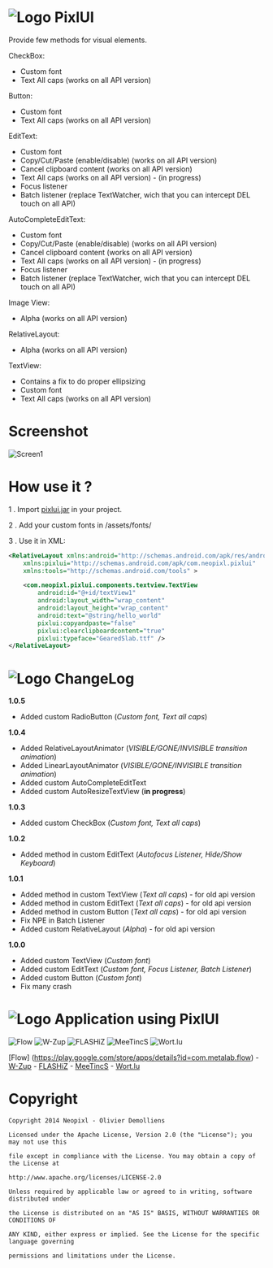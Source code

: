 ![Logo](https://raw.github.com/neopixl/PixlUI/master/Sample/res/drawable-xhdpi/small.png ) PixlUI
======

Provide few methods for visual elements.


CheckBox:
- Custom font
- Text All caps (works on all API version)

Button:
- Custom font
- Text All caps (works on all API version)

EditText:
- Custom font
- Copy/Cut/Paste (enable/disable) (works on all API version)
- Cancel clipboard content (works on all API version)
- Text All caps (works on all API version) - (in progress)
- Focus listener
- Batch listener (replace TextWatcher, wich that you can intercept DEL touch on all API)

AutoCompleteEditText:
- Custom font
- Copy/Cut/Paste (enable/disable) (works on all API version)
- Cancel clipboard content (works on all API version)
- Text All caps (works on all API version) - (in progress)
- Focus listener
- Batch listener (replace TextWatcher, wich that you can intercept DEL touch on all API)

Image View:
- Alpha  (works on all API version)

RelativeLayout:
- Alpha  (works on all API version)


TextView:
- Contains a fix to do proper ellipsizing
- Custom font
- Text All caps (works on all API version)

Screenshot
==========
![Screen1](https://raw.github.com/neopixl/PixlUI/master/screenshot.png )


How use it ?
==========

1 . Import [pixlui.jar](https://github.com/neopixl/PixlUI/releases "pixlui.jar") in your project.

2 . Add your custom fonts in /assets/fonts/

3 . Use it in XML:

```xml
<RelativeLayout xmlns:android="http://schemas.android.com/apk/res/android"
    xmlns:pixlui="http://schemas.android.com/apk/com.neopixl.pixlui"
    xmlns:tools="http://schemas.android.com/tools" >

    <com.neopixl.pixlui.components.textview.TextView
        android:id="@+id/textView1"
        android:layout_width="wrap_content"
        android:layout_height="wrap_content"
        android:text="@string/hello_world"
        pixlui:copyandpaste="false"
        pixlui:clearclipboardcontent="true"
        pixlui:typeface="GearedSlab.ttf" />
</RelativeLayout>
```

![Logo](https://raw.github.com/neopixl/PixlUI/master/Sample/res/drawable-xhdpi/small.png ) ChangeLog
===

**1.0.5**

- Added custom RadioButton (*Custom font, Text all caps*)

**1.0.4**

- Added RelativeLayoutAnimator (*VISIBLE/GONE/INVISIBLE transition animation*)
- Added LinearLayoutAnimator (*VISIBLE/GONE/INVISIBLE transition animation*)
- Added custom AutoCompleteEditText
- Added custom AutoResizeTextView (**in progress**)

**1.0.3**

- Added custom CheckBox (*Custom font, Text all caps*)
 
**1.0.2**

- Added method in custom EditText (*Autofocus Listener, Hide/Show Keyboard*)
 
**1.0.1**

- Added method in custom TextView (*Text all caps*) - for old api version
- Added method in custom EditText (*Text all caps*) - for old api version
- Added method in custom Button (*Text all caps*) - for old api version
- Fix NPE in Batch Listener
- Added custom RelativeLayout (*Alpha*) - for old api version

**1.0.0**

- Added custom TextView (*Custom font*)
- Added custom EditText (*Custom font, Focus Listener, Batch Listener*)
- Added custom Button (*Custom font*)
- Fix many crash

![Logo](https://raw.github.com/neopixl/PixlUI/master/Sample/res/drawable-xhdpi/small.png ) Application using PixlUI
======
![Flow](https://lh6.ggpht.com/YLW3k53Al_iBSVpISOp-3RVh4-01D7RZz38HWhB0z-zkTUiZfpq7Y0OZB_jn4JILqzQ=w100)
![W-Zup](https://lh5.ggpht.com/HIidBBI4pgoYWy4GxYd66AhcxHkdbFPBsJSKoSL5sk2kBoULUYFOTYdTCrcNxtfDWMg=w100 )      ![FLASHiZ](https://lh3.ggpht.com/KwnWyILbe4O2Ein2GoBnUjT0wfXHoZ4siTLkRCwNbAYZ-0X_5yPYTxAvCR79EvlXVQhE=w100)
![MeeTincS](https://lh5.ggpht.com/WQcf8Msp7dFfpyAQNvYV_WNaA9GdR9G7-gLRrFwMgPuDTwKaU72YdTMwXXSxNkdvjA=w100)
![Wort.lu](https://lh4.ggpht.com/8d3m3aWSKpP6bqZefw5oF256Sgk9X_vxxh4VQ9LXqgvCz6HuyOYsQu4VmAXuDF4deZQ=w100)

[Flow] (https://play.google.com/store/apps/details?id=com.metalab.flow)		-
[W-Zup](https://play.google.com/store/apps/details?id=com.wzup.wzup)  	-       [FLASHiZ](https://play.google.com/store/apps/details?id=com.mobey.android)      -       [MeeTincS](https://play.google.com/store/apps/details?id=com.neopixl.apppixl.meetincs)      -       [Wort.lu](https://play.google.com/store/apps/details?id=lu.wort.main)



Copyright
==========


  	Copyright 2014 Neopixl - Olivier Demolliens

	Licensed under the Apache License, Version 2.0 (the "License"); you may not use this
	
	file except in compliance with the License. You may obtain a copy of the License at

	http://www.apache.org/licenses/LICENSE-2.0

	Unless required by applicable law or agreed to in writing, software distributed under
	
	the License is distributed on an "AS IS" BASIS, WITHOUT WARRANTIES OR CONDITIONS OF 
	
	ANY KIND, either express or implied. See the License for the specific language governing
	
	permissions and limitations under the License.
